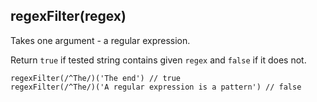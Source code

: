 ## regexFilter(regex)

Takes one argument - a regular expression.

Return `true` if tested string contains given `regex` and `false` if it does not.

    regexFilter(/^The/)('The end') // true
    regexFilter(/^The/)('A regular expression is a pattern') // false
